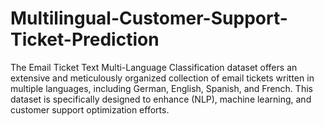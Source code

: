 # Multilingual-Customer-Support-Ticket-Prediction
The Email Ticket Text Multi-Language Classification dataset offers an extensive and meticulously organized collection of email tickets written in multiple languages, including German, English, Spanish, and French. This dataset is specifically designed to enhance (NLP), machine learning, and customer support optimization efforts. 
